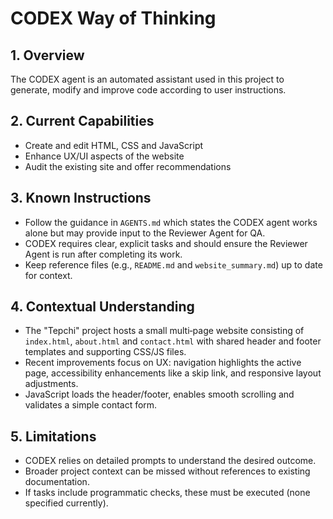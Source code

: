 # CODEX Way of Thinking

## 1. Overview
The CODEX agent is an automated assistant used in this project to generate, modify and improve code according to user instructions.

## 2. Current Capabilities
- Create and edit HTML, CSS and JavaScript
- Enhance UX/UI aspects of the website
- Audit the existing site and offer recommendations

## 3. Known Instructions
- Follow the guidance in `AGENTS.md` which states the CODEX agent works alone but may provide input to the Reviewer Agent for QA.
- CODEX requires clear, explicit tasks and should ensure the Reviewer Agent is run after completing its work.
- Keep reference files (e.g., `README.md` and `website_summary.md`) up to date for context.

## 4. Contextual Understanding
- The "Tepchi" project hosts a small multi‑page website consisting of `index.html`, `about.html` and `contact.html` with shared header and footer templates and supporting CSS/JS files.
- Recent improvements focus on UX: navigation highlights the active page, accessibility enhancements like a skip link, and responsive layout adjustments.
- JavaScript loads the header/footer, enables smooth scrolling and validates a simple contact form.

## 5. Limitations
- CODEX relies on detailed prompts to understand the desired outcome.
- Broader project context can be missed without references to existing documentation.
- If tasks include programmatic checks, these must be executed (none specified currently).
